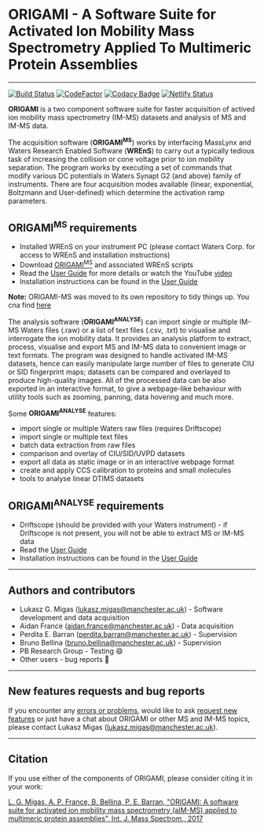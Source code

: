 # **ORIGAMI** - A Software Suite for Activated Ion Mobility Mass Spectrometry Applied To Multimeric Protein Assemblies

---

[![Build Status](https://travis-ci.com/lukasz-migas/ORIGAMI.svg?branch=dev-py3)](https://travis-ci.com/lukasz-migas/ORIGAMI)
[![CodeFactor](https://www.codefactor.io/repository/github/lukasz-migas/origami/badge)](https://www.codefactor.io/repository/github/lukasz-migas/origami)
[![Codacy Badge](https://api.codacy.com/project/badge/Grade/ee92e286b9c74ac0aa583df9a3b2daac)](https://www.codacy.com/app/lukasz-migas/ORIGAMI?utm_source=github.com&utm_medium=referral&utm_content=lukasz-migas/ORIGAMI&utm_campaign=Badge_Grade)
[![Netlify Status](https://api.netlify.com/api/v1/badges/00205444-c38d-4974-92a5-e4c543507157/deploy-status)](https://app.netlify.com/sites/origami/deploys)

**ORIGAMI** is a two component software suite for faster acquisition of actived ion mobility mass spectrometry (IM-MS) datasets and analysis of MS and IM-MS data.<p>

The acquisition software (**ORIGAMI<sup>MS</sup>**) works by interfacing MassLynx and Waters Research Enabled Software (**WREnS**) to carry out a typically tedious task of increasing the collision or cone voltage prior to ion mobility separation. The program works by executing a set of commands that modify various DC potentials in Waters Synapt G2 (and above) family of instruments. There are four acquisition modes available (linear, exponential, Boltzmann and User-defined) which determine the activation ramp parameters.

## ORIGAMI<sup>MS</sup> requirements

- Installed WREnS on your instrument PC (please contact Waters Corp. for access to WREnS and installation instructions)
- Download [ORIGAMI<sup>MS</sup>](https://github.com/lukasz-migas/ORIGAMI/releases/tag/v1.0.1) and associated WREnS scripts
- Read the [User Guide](https://github.com/lukasz-migas/ORIGAMI/blob/master/ORIGAMI_MS/UserGuide_MS.pdf) for more details or watch the YouTube [video](https://youtu.be/XNfM6F_MSb0)
- Installation instructions can be found in the [User Guide](https://github.com/lukasz-migas/ORIGAMI/blob/master/ORIGAMI_MS/UserGuide_MS.pdf)

**Note:** ORIGAMI-MS was moved to its own repository to tidy things up. You cna find [here](https://github.com/lukasz-migas/ORIGAMI-MS)

The analysis software (**ORIGAMI<sup>ANALYSE</sup>**) can import single or multiple IM-MS Waters files (.raw) or a list of text files (.csv, .txt) to visualise and interrogate the ion mobility data. It provides an analysis platform to extract, process, visualise and export MS and IM-MS data to convenient image or text formats. The program was designed to handle activated IM-MS datasets, hence can easily manipulate large number of files to generate CIU or SID fingerprint maps; datasets can be compared and overlayed to produce high-quality images. All of the processed data can be also exported in an interactive format, to give a webpage-like behaviour with utility tools such as zooming, panning, data hovering and much more.

Some **ORIGAMI<sup>ANALYSE</sup>** features:

- import single or multiple Waters raw files (requires Driftscope)
- import single or multiple text files
- batch data extraction from raw files
- comparison and overlay of CIU/SID/UVPD datasets
- export all data as static image or in an interactive webpage format
- create and apply CCS calibration to proteins and small molecules
- tools to analyse linear DTIMS datasets

## ORIGAMI<sup>ANALYSE</sup> requirements

- Driftscope (should be provided with your Waters instrument) - if Driftscope is not present, you will not be able to extract MS or IM-MS data
- Read the [User Guide](https://github.com/lukasz-migas/ORIGAMI/blob/master/ORIGAMI_ANALYSE/UserGuide.pdf)
- Installation instructions can be found in the [User Guide](https://github.com/lukasz-migas/ORIGAMI/blob/master/ORIGAMI_ANALYSE/UserGuide.pdf)

---

## Authors and contributors

- Lukasz G. Migas (lukasz.migas@manchester.ac.uk) - Software development and data acquisition
- Aidan France (aidan.france@manchester.ac.uk) - Data acquisition
- Perdita E. Barran (perdita.barran@manchester.ac.uk) - Supervision
- Bruno Bellina (bruno.bellina@manchester.ac.uk) - Supervision
- PB Research Group - Testing 😄
- Other users - bug reports 🐛

---

## New features requests and bug reports

If you encounter any [errors or problems](https://goo.gl/forms/8vk1a7JGNyoN4QdD2), would like to ask [request new features](https://goo.gl/forms/esL6ry9St6WCyPY42) or just have a chat about ORIGAMI or other MS and IM-MS topics, please contact Lukasz Migas (lukasz.migas@manchester.ac.uk).

---

## Citation

If you use either of the components of ORIGAMI, please consider citing it in your work:<p>
[L. G. Migas, A. P. France, B. Bellina, P. E. Barran, "ORIGAMI: A software suite for activated ion mobility mass spectrometry (aIM-MS) applied to multimeric protein assemblies”, Int. J. Mass Spectrom., 2017](https://doi.org/10.1016/j.ijms.2017.08.014)
